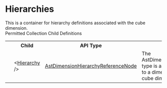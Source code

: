 # Hierarchies

<div class="LanguageSummary"><div class ="SummaryItem">This is a container for hierarchy definitions associated with the cube dimension.</div></div><div class="SchemaBindingGroup"><div class="SchemaBindingGroupHeader">Permitted Collection Child Definitions</div><table id="SchemaBindingList" class="SchemaBindingList"><tbody><tr><th class="SchemaBindingIconColumnHeader">&nbsp;</th><th class="SchemaBindingNameColumnHeader">Child</th><th class="SchemaBindingTypeColumnHeader">API Type</th><th class="SchemaBindingSummaryColumnHeader">Description</th></tr><tr class="cd0"><td class="SchemaBindingIcon"><div class="NotRequired" /></td><td class="SchemaBindingName"><span class="punc">&lt;</span><a href=../api-reference/Varigence.Languages.Biml.Dimension.AstDimensionHierarchyReferenceNode.html">Hierarchy</a><span class="punc"> /&gt;</span></td><td class="SchemaBindingType"><a href="Varigence.Languages.Biml.Dimension.AstDimensionHierarchyReferenceNode.html">AstDimensionHierarchyReferenceNode</a></td><td class="SchemaBindingSummary">The AstDimensionHierarchyReferenceNode type is a wrapper for a direct reference to a dimension hierarchy for use in a cube dimension or perspective.</td></tr></tbody></table></div>